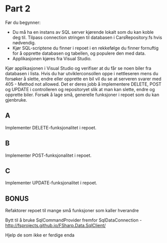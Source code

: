 # Part 2

Før du begynner:
 - Du må ha en instans av SQL server kjørende lokalt som du kan koble deg til. Tilpass connection stringen til databasen i CarsRepository.fs hvis nødvendig.
 - Kjør SQL-scriptene du finner i repoet i en rekkefølge du finner fornuftig for å opprette databasen og tabellen, og populere den med data.
 - Applikasjonen kjøres fra Visual Studio.


 Kjør applikasjonen i Visual Studio og verifiser at du får se noen biler fra databasen i lista. Hvis du har utviklerconsollen oppe i nettleseren mens du forsøker å slette, endre eller opprette en bil vil du se at serveren svarer med 405 - Method not allowed. Det er deres jobb å implementere DELETE, POST og UPDATE i controlleren og repositoryet slik at man kan slette, endre og opprette biler. Forsøk å lage små, generelle funksjoner i repoet som du kan gjenbruke.

## A
Implementer DELETE-funksjonalitet i repoet.

## B
Implementer POST-funksjonalitet i repoet.

## C
Implementer UPDATE-funksjonalitet i repoet.

## BONUS

Refaktorer repoet til mange små funksjoner som kaller hverandre

Bytt til å bruke SqlCommandProvider fremfor SqlDataConnection - http://fsprojects.github.io/FSharp.Data.SqlClient/

Hjelp de som ikke er ferdige enda
